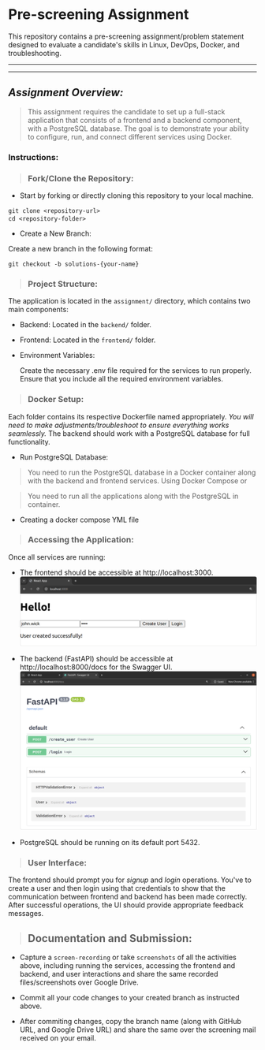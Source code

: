 # Pre-screening Assignment
This repository contains a pre-screening assignment/problem statement designed to evaluate a candidate's skills in Linux, DevOps, Docker, and troubleshooting.

------
------

## *Assignment Overview:*

> This assignment requires the candidate to set up a full-stack application that consists of a frontend and a backend component, with a PostgreSQL database. The goal is to demonstrate your ability to configure, run, and connect different services using Docker.


### Instructions:

> ### Fork/Clone the Repository:

- Start by forking or directly cloning this repository to your local machine.
```
git clone <repository-url>
cd <repository-folder>
```
- Create a New Branch:

Create a new branch in the following format:
```
git checkout -b solutions-{your-name}
```
> ### Project Structure:


The application is located in the `assignment/` directory, which contains two main components:
- Backend: Located in the `backend/` folder.
- Frontend: Located in the `frontend/` folder.

- Environment Variables:

    Create the necessary .env file required for the services to run properly. Ensure that you include all the required environment variables.

> ### Docker Setup:

Each folder contains its respective Dockerfile named appropriately. *You will need to make adjustments/troubleshoot to ensure everything works seamlessly.*
The backend should work with a PostgreSQL database for full functionality.

- Run PostgreSQL Database:

> You need to run the PostgreSQL database in a Docker container along with the backend and frontend services.
Using Docker Compose or

> You need to run all the applications along with the PostgreSQL in container.

- Creating a docker compose YML file

> ### Accessing the Application:

Once all services are running:
- The frontend should be accessible at http://localhost:3000.
![frontend](frontend-output.png)

- The backend (FastAPI) should be accessible at http://localhost:8000/docs for the Swagger UI.
![backend](backend-output.png)

- PostgreSQL should be running on its default port 5432.

> ### User Interface:

The frontend should prompt you for *signup* and *login* operations. You've to create a user and then login using that credentials to show that the communication between frontend and backend has been made correctly.
After successful operations, the UI should provide appropriate feedback messages.


> ## Documentation and Submission:

- Capture a `screen-recording` or take `screenshots` of all the activities above, including running the services, accessing the frontend and backend, and user interactions and share the same recorded files/screenshots over Google Drive.

- Commit all your code changes to your created branch as instructed above.

- After commiting changes, copy the branch name (along with GitHub URL, and Google Drive URL) and share the same over the screening mail received on your email.
